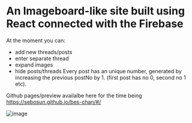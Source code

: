 # An Imageboard-like site built using React connected with the Firebase

At the moment you can:
 - add new threads/posts 
 - enter separate thread
 - expand images
 - hide posts/threads
Every post has an unique number, generated by increasing the previous postNo by 1. (first post has no 0, second no 1 etc). 

Github pages/preview availalbe here for the time being https://sebosun.github.io/bes-chan/#/

![image](https://user-images.githubusercontent.com/51924529/126942539-755e621f-96be-4f42-9a0d-5644b58921e8.png)
